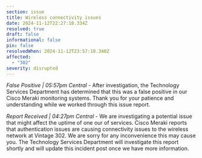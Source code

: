 ```yaml
---
section: issue
title: Wireless connectivity issues
date: 2024-11-12T22:27:18.334Z
resolved: true
draft: false
informational: false
pin: false
resolvedWhen: 2024-11-12T23:57:18.340Z
affected:
  - "302"
severity: disrupted
---
```

*False Positive | 05:57pm Central* - After investigation, the Technology Services Department has determined that this was a false positive in our Cisco Meraki monitoring systems. Thank you for your patience and understanding while we worked through this issue report.

*Report Received | 04:27pm Central* - We are investigating a potential issue that might affect the uptime of one our of services. Cisco Meraki reports that authentication issues are causing connectivity issues to the wireless network at Vintage 302. We are sorry for any inconvenience this may cause you. The Technology Services Department will investigate this report shortly and will update this incident post once we have more information.
